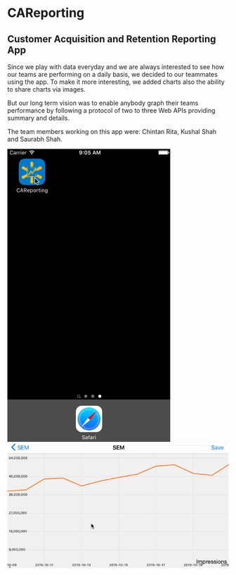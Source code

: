 # CAReporting
## Customer Acquisition and Retention Reporting App

Since we play with data everyday and we are always interested to see how our teams are performing on a daily basis, we decided to our teammates using the app.
To make it more interesting, we added charts also the ability to share charts via images.

But our long term vision was to enable anybody graph their teams performance by following a protocol of two to three Web APIs providing summary and details.

The team members working on this app were: Chintan Rita, Kushal Shah and Saurabh Shah.

![Video Walkthrough -> Portrait Mode](carreporting.gif)
![Video Walkthrough -> Landscape Mode](carreporting-2.gif)
